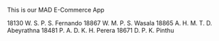 This is our MAD E-Commerce App

18130 W. S. P. S. Fernando
18867 W. M. P. S. Wasala
18865 A. H. M. T. D. Abeyrathna 
18481 P. A. D. K. H. Perera 
18671 D. P. K. Pinthu
